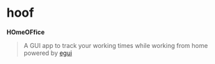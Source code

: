 # hoof

**HOmeOFfice**
> A GUI app to track your working times while working from home  
> powered by [egui](https://github.com/emilk/egui)
